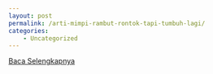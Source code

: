 ```yaml
---
layout: post
permalink: /arti-mimpi-rambut-rontok-tapi-tumbuh-lagi/
categories:
    - Uncategorized
---
```


[Baca Selengkapnya](/05)